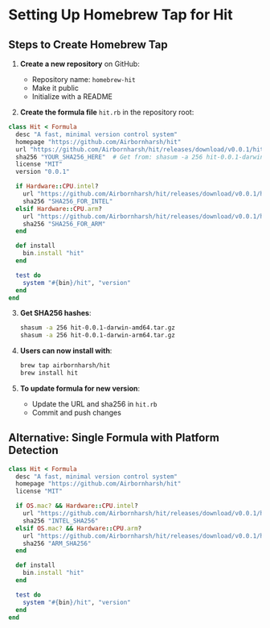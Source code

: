 # Setting Up Homebrew Tap for Hit

## Steps to Create Homebrew Tap

1. **Create a new repository** on GitHub:
   - Repository name: `homebrew-hit`
   - Make it public
   - Initialize with a README

2. **Create the formula file** `hit.rb` in the repository root:

```ruby
class Hit < Formula
  desc "A fast, minimal version control system"
  homepage "https://github.com/Airbornharsh/hit"
  url "https://github.com/Airbornharsh/hit/releases/download/v0.0.1/hit-0.0.1-darwin-amd64.tar.gz"
  sha256 "YOUR_SHA256_HERE"  # Get from: shasum -a 256 hit-0.0.1-darwin-amd64.tar.gz
  license "MIT"
  version "0.0.1"

  if Hardware::CPU.intel?
    url "https://github.com/Airbornharsh/hit/releases/download/v0.0.1/hit-0.0.1-darwin-amd64.tar.gz"
    sha256 "SHA256_FOR_INTEL"
  elsif Hardware::CPU.arm?
    url "https://github.com/Airbornharsh/hit/releases/download/v0.0.1/hit-0.0.1-darwin-arm64.tar.gz"
    sha256 "SHA256_FOR_ARM"
  end

  def install
    bin.install "hit"
  end

  test do
    system "#{bin}/hit", "version"
  end
end
```

3. **Get SHA256 hashes**:
   ```bash
   shasum -a 256 hit-0.0.1-darwin-amd64.tar.gz
   shasum -a 256 hit-0.0.1-darwin-arm64.tar.gz
   ```

4. **Users can now install with**:
   ```bash
   brew tap airbornharsh/hit
   brew install hit
   ```

5. **To update formula for new version**:
   - Update the URL and sha256 in `hit.rb`
   - Commit and push changes

## Alternative: Single Formula with Platform Detection

```ruby
class Hit < Formula
  desc "A fast, minimal version control system"
  homepage "https://github.com/Airbornharsh/hit"
  license "MIT"

  if OS.mac? && Hardware::CPU.intel?
    url "https://github.com/Airbornharsh/hit/releases/download/v0.0.1/hit-0.0.1-darwin-amd64.tar.gz"
    sha256 "INTEL_SHA256"
  elsif OS.mac? && Hardware::CPU.arm?
    url "https://github.com/Airbornharsh/hit/releases/download/v0.0.1/hit-0.0.1-darwin-arm64.tar.gz"
    sha256 "ARM_SHA256"
  end

  def install
    bin.install "hit"
  end

  test do
    system "#{bin}/hit", "version"
  end
end
```

